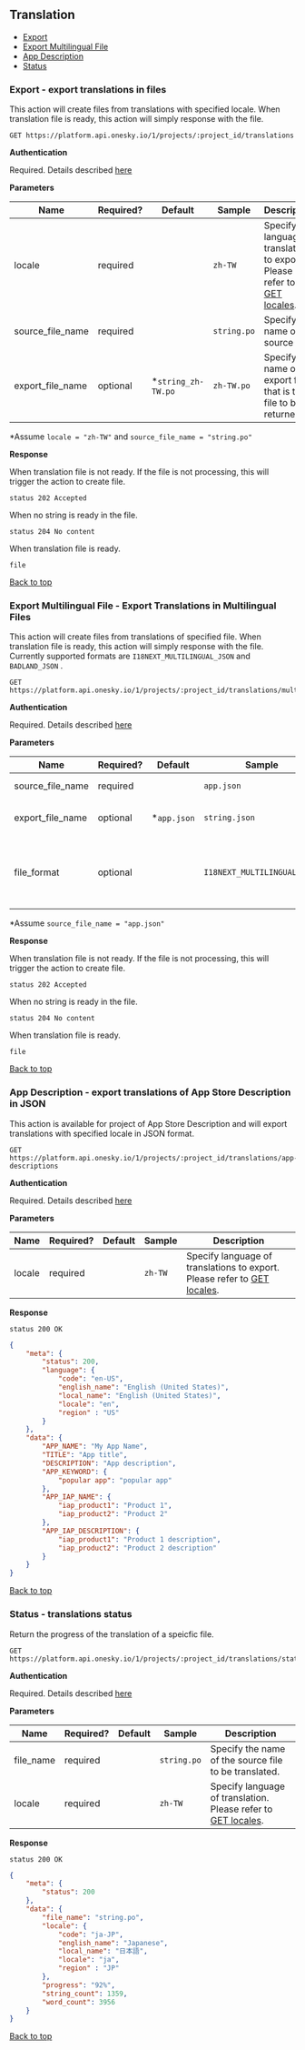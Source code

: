 ## Translation
- [Export](#export---export-translations-in-files)
- [Export Multilingual File](#export-multilingual-file---export-translations-in-multilingual-files)
- [App Description](#app-description---export-translations-of-app-store-description-in-json)
- [Status](#status---translations-status)


### Export - export translations in files
This action will create files from translations with specified locale. When translation file is ready, this action will simply response with the file.

    GET https://platform.api.onesky.io/1/projects/:project_id/translations

**Authentication**

Required. Details described [here](/README.md#authentication)

**Parameters**

Name | Required? | Default | Sample | Description
---- | --------- | ------- | ------ | -----------
locale | required | | `zh-TW` | Specify language of translations to export. Please refer to [GET locales](/resources/locale.md).
source_file_name | required | | `string.po` | Specify the name of the source file.
export_file_name | optional | *`string_zh-TW.po` | `zh-TW.po` | Specify the name of export file that is the file to be returned.

*Assume `locale = "zh-TW"` and `source_file_name = "string.po"`

**Response**

When translation file is not ready. If the file is not processing, this will trigger the action to create file.
```
status 202 Accepted
```

When no string is ready in the file.
```
status 204 No content
```

When translation file is ready.
```
file
```
[Back to top](#translation)

### Export Multilingual File - Export Translations in Multilingual Files
This action will create files from translations of specified file. When translation file is ready, this action will simply response with the file. Currently supported formats are `I18NEXT_MULTILINGUAL_JSON` and `BADLAND_JSON` .

    GET https://platform.api.onesky.io/1/projects/:project_id/translations/multilingual

**Authentication**

Required. Details described [here](/README.md#authentication)

**Parameters**

Name | Required? | Default | Sample | Description
---- | --------- | ------- | ------ | -----------
source_file_name | required | | `app.json` | Specify the name of the source file.
export_file_name | optional | \*`app.json` | `string.json` | Specify the name of export file that is the file to be returned.
file_format | optional | | `I18NEXT_MULTILINGUAL_JSON` | Specify export file format, if different from source file format.<br />**Recommend only convert from** `I18NEXT_HIERARCHICAL_JSON`**.**

*Assume `source_file_name = "app.json"`

**Response**

When translation file is not ready. If the file is not processing, this will trigger the action to create file.
```
status 202 Accepted
```

When no string is ready in the file.
```
status 204 No content
```

When translation file is ready.
```
file
```
[Back to top](#translation)


### App Description - export translations of App Store Description in JSON
This action is available for project of App Store Description and will export translations with specified locale in JSON format.

    GET https://platform.api.onesky.io/1/projects/:project_id/translations/app-descriptions

**Authentication**

Required. Details described [here](/README.md#authentication)

**Parameters**

Name | Required? | Default | Sample | Description
---- | --------- | ------- | ------ | -----------
locale | required | | `zh-TW` | Specify language of translations to export. Please refer to [GET locales](/resources/locale.md).

**Response**
```
status 200 OK
```
``` json
{
    "meta": {
        "status": 200,
        "language": {
            "code": "en-US",
            "english_name": "English (United States)",
            "local_name": "English (United States)",
            "locale": "en",
            "region" : "US"
        }
    },
    "data": {
        "APP_NAME": "My App Name",
        "TITLE": "App title",
        "DESCRIPTION": "App description",
        "APP_KEYWORD": {
            "popular app": "popular app"
        },
        "APP_IAP_NAME": {
            "iap_product1": "Product 1",
            "iap_product2": "Product 2"
        },
        "APP_IAP_DESCRIPTION": {
            "iap_product1": "Product 1 description",
            "iap_product2": "Product 2 description"
        }
    }
}
```
[Back to top](#translation)


### Status - translations status
Return the progress of the translation of a speicfic file.

    GET https://platform.api.onesky.io/1/projects/:project_id/translations/status

**Authentication**

Required. Details described [here](/README.md#authentication)

**Parameters**

Name | Required? | Default | Sample | Description
---- | --------- | ------- | ------ | -----------
file_name | required | | `string.po` | Specify the name of the source file to be translated.
locale | required | | `zh-TW` | Specify language of translation. Please refer to [GET locales](/resources/locale.md).

**Response**

```
status 200 OK
```
``` json
{
    "meta": {
        "status": 200
    },
    "data": {
        "file_name": "string.po",
        "locale": {
            "code": "ja-JP",
            "english_name": "Japanese",
            "local_name": "日本語",
            "locale": "ja",
            "region" : "JP"
        },
        "progress": "92%",
        "string_count": 1359,
        "word_count": 3956
    }
}
```
[Back to top](#translation)
